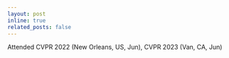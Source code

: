 ```yaml
---
layout: post
inline: true
related_posts: false
---
```

Attended CVPR 2022 (New Orleans, US, Jun), CVPR 2023 (Van, CA, Jun)
